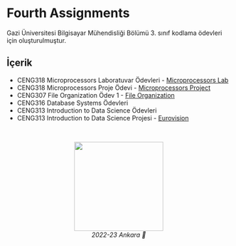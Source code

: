 # Fourth Assignments

Gazi Üniversitesi Bilgisayar Mühendisliği Bölümü 3. sınıf kodlama ödevleri için oluşturulmuştur.

## İçerik

- CENG318 Microprocessors Laboratuvar Ödevleri - [Microprocessors Lab](https://github.com/sedataskan/thirdAssignments/tree/main/Microprocessors%20-%20Lab)
- CENG318 Microprocessors Proje Ödevi - [Microprocessors Project](https://github.com/sedataskan/thirdAssignments/tree/main/Microprocessors%20-%20Project)
- CENG307 File Organization Ödev 1 - [File Organization](https://github.com/sedataskan/thirdAssignments/blob/main/CENG307_201180004_HW1.py)
- CENG316 Database Systems Ödevleri
- CENG313 Introduction to Data Science Ödevleri
- CENG313 Introduction to Data Science Projesi - [Eurovision](https://github.com/sedataskan/eurovision)

<br>

<div>
    <p align="center">
        <img src="https://media.tenor.com/hia7bVBU48QAAAAj/grok-chatgpt.gif" width="200" />
        <br>
        <i> 2022-23 Ankara 🤍 </i>
    </p>
</div>
